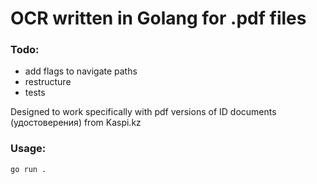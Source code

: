 # OCR written in Golang for .pdf files

### Todo:
- add flags to navigate paths
- restructure
- tests

Designed to work specifically with pdf versions of ID documents (удостоверения) from Kaspi.kz 

### Usage:

```
go run . 
```
